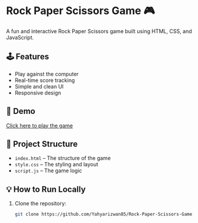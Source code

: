 # Rock Paper Scissors Game 🎮

A fun and interactive Rock Paper Scissors game built using HTML, CSS, and JavaScript.

## 🕹️ Features
- Play against the computer
- Real-time score tracking
- Simple and clean UI
- Responsive design

## 🚀 Demo
[Click here to play the game](https://rock-paper-scissors-game-nu-two.vercel.app/)

## 📂 Project Structure
- `index.html` – The structure of the game
- `style.css` – The styling and layout
- `script.js` – The game logic

## 💡 How to Run Locally
1. Clone the repository:
   ```bash
   git clone https://github.com/Yahyarizwan85/Rock-Paper-Scissors-Game
